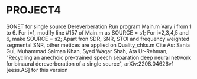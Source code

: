 # PROJECT4
SONET for single source Dereverberation
Run program Main.m
Vary i from 1 to 6.
For i=1, modify line #157 of Main.m as
SOURCE = s1;
For i=2,3,4,5 and 6, make
SOURCE = s2;
Apart fron SDR, SNR, STOI and frequency weighted segmental SNR, other metices are applied on Quality_chks.m
Cite As: Sania Gul, Muhammad Salman Khan, Syed Waqar Shah, Ata Ur-Rehman, "Recycling an anechoic pre-trained speech separation deep neural network for binaural dereverberation of a single source",  arXiv:2208.04626v1 [eess.AS] for this version
